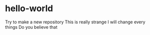 # hello-world
Try to make a new repository
This is really strange
I will change every things
Do you believe that
